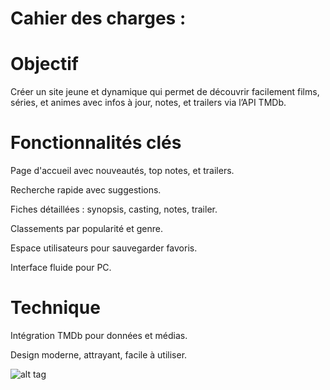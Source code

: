 # Cahier des charges : #
# Objectif

Créer un site jeune et dynamique qui permet de découvrir facilement films, séries, et animes avec infos à jour, notes, et trailers via l’API TMDb.

# Fonctionnalités clés

Page d'accueil avec nouveautés, top notes, et trailers.

Recherche rapide avec suggestions.

Fiches détaillées : synopsis, casting, notes, trailer.

Classements par popularité et genre.

Espace utilisateurs pour sauvegarder favoris.

Interface fluide pour PC.

# Technique

Intégration TMDb pour données et médias.

Design moderne, attrayant, facile à utiliser.


![alt tag](https://private-user-images.githubusercontent.com/213055869/502112106-9b86e1bd-5de6-4258-bbe8-f69bc326133f.png?jwt=eyJ0eXAiOiJKV1QiLCJhbGciOiJIUzI1NiJ9.eyJpc3MiOiJnaXRodWIuY29tIiwiYXVkIjoicmF3LmdpdGh1YnVzZXJjb250ZW50LmNvbSIsImtleSI6ImtleTUiLCJleHAiOjE3NjA2MjY1NzgsIm5iZiI6MTc2MDYyNjI3OCwicGF0aCI6Ii8yMTMwNTU4NjkvNTAyMTEyMTA2LTliODZlMWJkLTVkZTYtNDI1OC1iYmU4LWY2OWJjMzI2MTMzZi5wbmc_WC1BbXotQWxnb3JpdGhtPUFXUzQtSE1BQy1TSEEyNTYmWC1BbXotQ3JlZGVudGlhbD1BS0lBVkNPRFlMU0E1M1BRSzRaQSUyRjIwMjUxMDE2JTJGdXMtZWFzdC0xJTJGczMlMkZhd3M0X3JlcXVlc3QmWC1BbXotRGF0ZT0yMDI1MTAxNlQxNDUxMThaJlgtQW16LUV4cGlyZXM9MzAwJlgtQW16LVNpZ25hdHVyZT0xYWNlOWUyY2Q1MjI4ZTRlMTg0ZWFjYzIzMWM3YzViYTZlYTU1N2JlYTk3NTdmNzU2ZjI4ZDg0MGVjMjNkYmY4JlgtQW16LVNpZ25lZEhlYWRlcnM9aG9zdCJ9.XELUW254gJJo7NbWXGbgp2ZRGQx0QkVyAJOEvCSuaHg)

